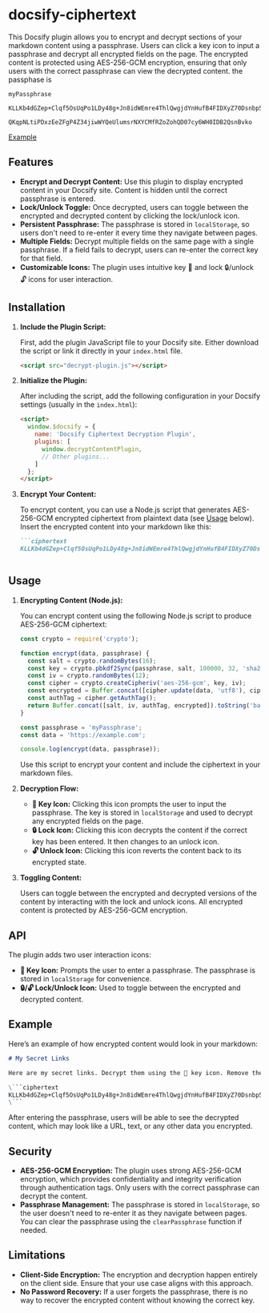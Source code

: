 # docsify-ciphertext

This Docsify plugin allows you to encrypt and decrypt sections of your markdown content using a passphrase. Users can click a key icon to input a passphrase and decrypt all encrypted fields on the page. The encrypted content is protected using AES-256-GCM encryption, ensuring that only users with the correct passphrase can view the decrypted content.
the passphase is
```
myPassphrase
```


```ciphertext
KLLKb4dGZep+Clqf5OsUqPo1LDy48g+Jn8idWEmre4ThlQwgjdYnHufB4FIDXyZ70Dsnbp5VbhuHbto4ZfR1
```



```ciphertext
QKqpNLtiPDxzEeZFgP4Z34jiwWYQeUlumsrNXYCMfRZoZohQD07cy6WH0IDB2QsnBvko
```


[Example](./cipher.html ':include :type=iframe width=100% height=600px')


## Features

- **Encrypt and Decrypt Content:** Use this plugin to display encrypted content in your Docsify site. Content is hidden until the correct passphrase is entered.
- **Lock/Unlock Toggle:** Once decrypted, users can toggle between the encrypted and decrypted content by clicking the lock/unlock icon.
- **Persistent Passphrase:** The passphrase is stored in `localStorage`, so users don't need to re-enter it every time they navigate between pages.
- **Multiple Fields:** Decrypt multiple fields on the same page with a single passphrase. If a field fails to decrypt, users can re-enter the correct key for that field.
- **Customizable Icons:** The plugin uses intuitive key 🔑 and lock 🔒/unlock 🔓 icons for user interaction.

## Installation

1. **Include the Plugin Script:**

   First, add the plugin JavaScript file to your Docsify site. Either download the script or link it directly in your `index.html` file.

   ```html
   <script src="decrypt-plugin.js"></script>
   ```

2. **Initialize the Plugin:**

   After including the script, add the following configuration in your Docsify settings (usually in the `index.html`):

   ```html
   <script>
     window.$docsify = {
       name: 'Docsify Ciphertext Decryption Plugin',
       plugins: [
         window.decryptContentPlugin,
         // Other plugins...
       ]
     };
   </script>
   ```

3. **Encrypt Your Content:**

   To encrypt content, you can use a Node.js script that generates AES-256-GCM encrypted ciphertext from plaintext data (see [Usage](#usage) below). Insert the encrypted content into your markdown like this:

   ```markdown
   ```ciphertext
   KLLKb4dGZep+Clqf5OsUqPo1LDy48g+Jn8idWEmre4ThlQwgjdYnHufB4FIDXyZ70Dsnbp5VbhuHbto4ZfR1
   ```
   ```

## Usage

1. **Encrypting Content (Node.js):**

   You can encrypt content using the following Node.js script to produce AES-256-GCM ciphertext:

   ```javascript
   const crypto = require('crypto');

   function encrypt(data, passphrase) {
     const salt = crypto.randomBytes(16);
     const key = crypto.pbkdf2Sync(passphrase, salt, 100000, 32, 'sha256');
     const iv = crypto.randomBytes(12);
     const cipher = crypto.createCipheriv('aes-256-gcm', key, iv);
     const encrypted = Buffer.concat([cipher.update(data, 'utf8'), cipher.final()]);
     const authTag = cipher.getAuthTag();
     return Buffer.concat([salt, iv, authTag, encrypted]).toString('base64');
   }

   const passphrase = 'myPassphrase';
   const data = 'https://example.com';

   console.log(encrypt(data, passphrase));
   ```

   Use this script to encrypt your content and include the ciphertext in your markdown files.

2. **Decryption Flow:**

   - **🔑 Key Icon:** Clicking this icon prompts the user to input the passphrase. The key is stored in `localStorage` and used to decrypt any encrypted fields on the page.
   - **🔒 Lock Icon:** Clicking this icon decrypts the content if the correct key has been entered. It then changes to an unlock icon.
   - **🔓 Unlock Icon:** Clicking this icon reverts the content back to its encrypted state.

3. **Toggling Content:**

   Users can toggle between the encrypted and decrypted versions of the content by interacting with the lock and unlock icons. All encrypted content is protected by AES-256-GCM encryption.

## API

The plugin adds two user interaction icons:

- **🔑 Key Icon:** Prompts the user to enter a passphrase. The passphrase is stored in `localStorage` for convenience.
- **🔒/🔓 Lock/Unlock Icon:** Used to toggle between the encrypted and decrypted content.

## Example

Here’s an example of how encrypted content would look in your markdown:

```markdown
# My Secret Links

Here are my secret links. Decrypt them using the 🔑 key icon. Remove the backslash "\" to make it work

\```ciphertext
KLLKb4dGZep+Clqf5OsUqPo1LDy48g+Jn8idWEmre4ThlQwgjdYnHufB4FIDXyZ70Dsnbp5VbhuHbto4ZfR1
\```

```

After entering the passphrase, users will be able to see the decrypted content, which may look like a URL, text, or any other data you encrypted.

## Security

- **AES-256-GCM Encryption:** The plugin uses strong AES-256-GCM encryption, which provides confidentiality and integrity verification through authentication tags. Only users with the correct passphrase can decrypt the content.
- **Passphrase Management:** The passphrase is stored in `localStorage`, so the user doesn't need to re-enter it as they navigate between pages. You can clear the passphrase using the `clearPassphrase` function if needed.

## Limitations

- **Client-Side Encryption:** The encryption and decryption happen entirely on the client side. Ensure that your use case aligns with this approach.
- **No Password Recovery:** If a user forgets the passphrase, there is no way to recover the encrypted content without knowing the correct key.
